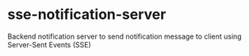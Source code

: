 # sse-notification-server
Backend notification server to send notification message to client using Server-Sent Events (SSE) 
